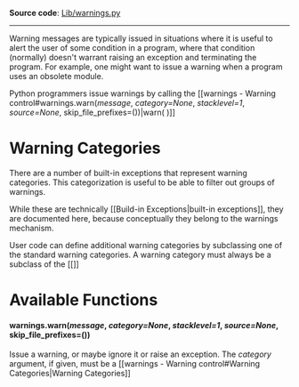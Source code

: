 **Source code**: [Lib/warnings.py](https://github.com/python/cpython/blob/3.13/Lib/warnings.py)
___
Warning messages are typically issued in situations where it is useful to alert the user of some condition in a program, where that condition (normally) doesn't warrant raising an exception and terminating the program. For example, one might want to issue a warning when a program uses an obsolete module.

Python programmers issue warnings by calling the [[warnings - Warning control#warnings.warn(*message*, *category=None*, *stacklevel=1*, *source=None*, skip_file_prefixes=())|warn( )]]
# Warning Categories
There are a number of built-in exceptions that represent warning categories. This categorization is useful to be able to filter out groups of warnings.

While these are technically [[Build-in Exceptions|built-in exceptions]], they are documented here, because conceptually they belong to the warnings mechanism.

User code can define additional warning categories by subclassing one of the standard warning categories. A warning category must always be a subclass of the [[]]
# Available Functions
#### warnings.warn(*message*, *category=None*, *stacklevel=1*, *source=None*, skip_file_prefixes=())
Issue a warning, or maybe ignore it or raise an exception. The *category* argument, if given, must be a [[warnings - Warning control#Warning Categories|Warning Categories]]
